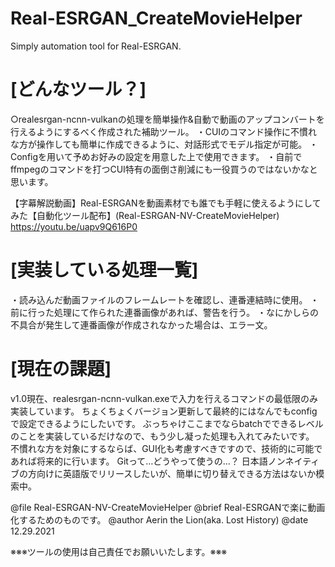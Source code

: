 # Real-ESRGAN_CreateMovieHelper

Simply automation tool for Real-ESRGAN.

# [どんなツール？]
○realesrgan-ncnn-vulkanの処理を簡単操作&自動で動画のアップコンバートを行えるようにするべく作成された補助ツール。
・CUIのコマンド操作に不慣れな方が操作しても簡単に作成できるように、対話形式でモデル指定が可能。
・Configを用いて予めお好みの設定を用意した上で使用できます。
・自前でffmpegのコマンドを打つCUI特有の面倒さ削減にも一役買うのではないかなと思います。

【字幕解説動画】Real-ESRGANを動画素材でも誰でも手軽に使えるようにしてみた【自動化ツール配布】(Real-ESRGAN-NV-CreateMovieHelper)
https://youtu.be/uapv9Q616P0

# [実装している処理一覧]
・読み込んだ動画ファイルのフレームレートを確認し、連番連結時に使用。
・前に行った処理にて作られた連番画像があれば、警告を行う。
・なにかしらの不具合が発生して連番画像が作成されなかった場合は、エラー文。


# [現在の課題]
v1.0現在、realesrgan-ncnn-vulkan.exeで入力を行えるコマンドの最低限のみ実装しています。
ちょくちょくバージョン更新して最終的にはなんでもconfigで設定できるようにしたいです。
ぶっちゃけここまでならbatchでできるレベルのことを実装しているだけなので、もう少し凝った処理も入れてみたいです。
不慣れな方を対象にするならば、GUI化も考慮すべきですので、技術的に可能であれば将来的に行います。
Gitって…どうやって使うの…？
日本語ノンネイティブの方向けに英語版でリリースしたいが、簡単に切り替えできる方法はないか模索中。

@file Real-ESRGAN-NV-CreateMovieHelper
@brief Real-ESRGANで楽に動画化するためのものです。
@author Aerin the Lion(aka. Lost History)
@date 12.29.2021

※※※ツールの使用は自己責任でお願いいたします。※※※
